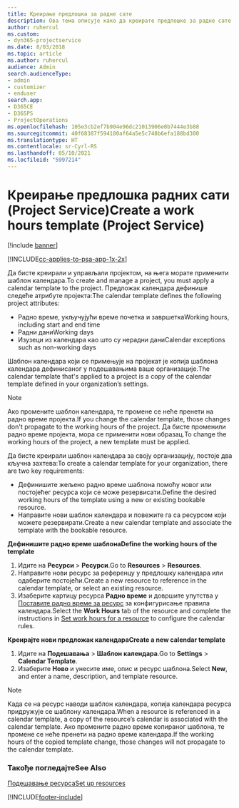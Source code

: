 ```yaml
---
title: Креирање предлошка за радне сате
description: Ова тема описује како да креирате предлошке за радне сате у апликацији Project Service.
author: ruhercul
ms.custom:
- dyn365-projectservice
ms.date: 8/03/2018
ms.topic: article
ms.author: ruhercul
audience: Admin
search.audienceType:
- admin
- customizer
- enduser
search.app:
- D365CE
- D365PS
- ProjectOperations
ms.openlocfilehash: 105e3cb2ef7b904e96dc21013906e0b7444e3b88
ms.sourcegitcommit: 40f68387f594180af64a5e5c748b6efa188bd300
ms.translationtype: HT
ms.contentlocale: sr-Cyrl-RS
ms.lasthandoff: 05/10/2021
ms.locfileid: "5997214"
---
```

# <a name="create-a-work-hours-template-project-service"></a><span data-ttu-id="29296-103">Креирање предлошка радних сати (Project Service)</span><span class="sxs-lookup"><span data-stu-id="29296-103">Create a work hours template (Project Service)</span></span>

[!include [banner](../includes/psa-now-project-operations.md)]

[!INCLUDE[cc-applies-to-psa-app-1x-2x](../includes/cc-applies-to-psa-app-3x.md)]

<span data-ttu-id="29296-104">Да бисте креирали и управљали пројектом, на њега морате применити шаблон календара.</span><span class="sxs-lookup"><span data-stu-id="29296-104">To create and manage a project, you must apply a calendar template to the project.</span></span> <span data-ttu-id="29296-105">Предложак календара дефинише следеће атрибуте пројекта:</span><span class="sxs-lookup"><span data-stu-id="29296-105">The calendar template defines the following project attributes:</span></span>

- <span data-ttu-id="29296-106">Радно време, укључујући време почетка и завршетка</span><span class="sxs-lookup"><span data-stu-id="29296-106">Working hours, including start and end time</span></span>
- <span data-ttu-id="29296-107">Радни дани</span><span class="sxs-lookup"><span data-stu-id="29296-107">Working days</span></span>
- <span data-ttu-id="29296-108">Изузеци из календара као што су нерадни дани</span><span class="sxs-lookup"><span data-stu-id="29296-108">Calendar exceptions such as non-working days</span></span>

<span data-ttu-id="29296-109">Шаблон календара који се примењује на пројекат је копија шаблона календара дефинисаног у подешавањима ваше организације.</span><span class="sxs-lookup"><span data-stu-id="29296-109">The calendar template that's applied to a project is a copy of the calendar template defined in your organization’s settings.</span></span>

> [!NOTE]
> <span data-ttu-id="29296-110">Ако промените шаблон календара, те промене се неће пренети на радно време пројекта.</span><span class="sxs-lookup"><span data-stu-id="29296-110">If you change the calendar template, those changes don't propagate to the working hours of the project.</span></span> <span data-ttu-id="29296-111">Да бисте променили радно време пројекта, мора се применити нови образац.</span><span class="sxs-lookup"><span data-stu-id="29296-111">To change the working hours of the project, a new template must be applied.</span></span>

<span data-ttu-id="29296-112">Да бисте креирали шаблон календара за своју организацију, постоје два кључна захтева:</span><span class="sxs-lookup"><span data-stu-id="29296-112">To create a calendar template for your organization, there are two key requirements:</span></span>

- <span data-ttu-id="29296-113">Дефинишите жељено радно време шаблона помоћу новог или постојећег ресурса који се може резервисати.</span><span class="sxs-lookup"><span data-stu-id="29296-113">Define the desired working hours of the template using a new or existing bookable resource.</span></span>
- <span data-ttu-id="29296-114">Направите нови шаблон календара и повежите га са ресурсом који можете резервирати.</span><span class="sxs-lookup"><span data-stu-id="29296-114">Create a new calendar template and associate the template with the bookable resource.</span></span>

<span data-ttu-id="29296-115">**Дефинишите радно време шаблона**</span><span class="sxs-lookup"><span data-stu-id="29296-115">**Define the working hours of the template**</span></span>

1. <span data-ttu-id="29296-116">Идите на **Ресурси** \> **Ресурси**.</span><span class="sxs-lookup"><span data-stu-id="29296-116">Go to **Resources** \> **Resources**.</span></span>
2. <span data-ttu-id="29296-117">Направите нови ресурс за референцу у предлошку календара или одаберите постојећи.</span><span class="sxs-lookup"><span data-stu-id="29296-117">Create a new resource to reference in the calendar template, or select an existing resource.</span></span>
3. <span data-ttu-id="29296-118">Изаберите картицу ресурса **Радно време** и довршите упутства у [Поставите радно време за ресурс](/dynamics365/field-service/set-work-hours-resource.md) за конфигурисање правила календара.</span><span class="sxs-lookup"><span data-stu-id="29296-118">Select the **Work Hours** tab of the resource and complete the instructions in [Set work hours for a resource](/dynamics365/field-service/set-work-hours-resource.md) to configure the calendar rules.</span></span>

<span data-ttu-id="29296-119">**Креирајте нови предложак календара**</span><span class="sxs-lookup"><span data-stu-id="29296-119">**Create a new calendar template**</span></span>

1. <span data-ttu-id="29296-120">Идите на **Подешавања** \> **Шаблон календара**.</span><span class="sxs-lookup"><span data-stu-id="29296-120">Go to **Settings** \> **Calendar Template**.</span></span>
2. <span data-ttu-id="29296-121">Изаберите **Ново** и унесите име, опис и ресурс шаблона.</span><span class="sxs-lookup"><span data-stu-id="29296-121">Select **New**, and enter a name, description, and template resource.</span></span>


> [!NOTE]
> <span data-ttu-id="29296-122">Када се на ресурс наводи шаблон календара, копија календара ресурса придружује се шаблону календара.</span><span class="sxs-lookup"><span data-stu-id="29296-122">When a resource is referenced in a calendar template, a copy of the resource’s calendar is associated with the calendar template.</span></span> <span data-ttu-id="29296-123">Ако промените радно време копираног шаблона, те промене се неће пренети на радно време календара.</span><span class="sxs-lookup"><span data-stu-id="29296-123">If the working hours of the copied template change, those changes will not propagate to the calendar template.</span></span>


### <a name="see-also"></a><span data-ttu-id="29296-124">Такође погледајте</span><span class="sxs-lookup"><span data-stu-id="29296-124">See Also</span></span>  
 [<span data-ttu-id="29296-125">Подешавање ресурса</span><span class="sxs-lookup"><span data-stu-id="29296-125">Set up resources</span></span>](../psa/set-up-resources.md)


[!INCLUDE[footer-include](../includes/footer-banner.md)]
